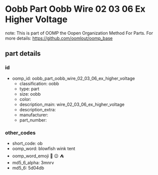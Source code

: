 # Oobb Part Oobb Wire 02 03 06 Ex Higher Voltage  

note: This is part of OOMP the Oopen Organization Method For Parts. For more details: https://github.com/oomlout/oomp_base

##  part details





### id
* oomp_id: oobb_part_oobb_wire_02_03_06_ex_higher_voltage
  * classification: oobb
  * type: part
  * size: oobb
  * color: 
  * description_main: wire_02_03_06_ex_higher_voltage
  * description_extra: 
  * manufacturer: 
  * part_number: 

### other_codes
* short_code: ob
* oomp_word: blowfish wink tent
* oomp_word_emoji :blowfish: :wink: :tent:
* md5_6_alpha: 3mnrv
* md5_6: 5d04db